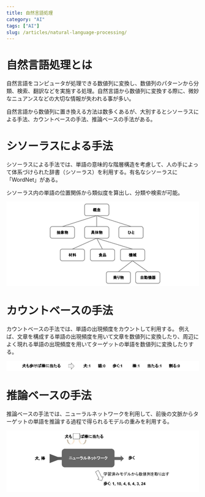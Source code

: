```yaml
---
title: 自然言語処理
category: "AI"
tags: ["AI"]
slug: /articles/natural-language-processing/
---
```



# 自然言語処理とは
自然言語をコンピュータが処理できる数値列に変換し、数値列のパターンから分類、検索、翻訳などを実施する処理。自然言語から数値列に変換する際に、微妙なニュアンスなどの大切な情報が失われる事が多い。

自然言語から数値列に置き換える方法は数多くあるが、大別するとシソーラスによる手法、カウントベースの手法、推論ベースの手法がある。

# シソーラスによる手法
シソーラスによる手法では、単語の意味的な階層構造を考慮して、人の手によって体系づけられた辞書（シソーラス）を利用する。有名なシソーラスに「WordNet」がある。

シソーラス内の単語の位置関係から類似度を算出し、分類や検索が可能。

![WordNet](./wordnet.png)

# カウントベースの手法
カウントベースの手法では、単語の出現頻度をカウントして利用する。
例えば、文章を構成する単語の出現頻度を用いて文章を数値列に変換したり、周辺によく現れる単語の出現頻度を用いてターゲットの単語を数値列に変換したりする。

![Bag-of-Words](./bow.png)

# 推論ベースの手法
推論ベースの手法では、ニューラルネットワークを利用して、前後の文脈からターゲットの単語を推論する過程で得られるモデルの重みを利用する。

![word2vec](./word2vec.png)

